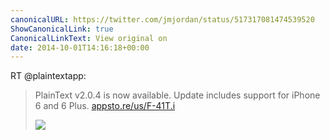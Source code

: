 ```yaml
---
canonicalURL: https://twitter.com/jmjordan/status/517317081474539520
ShowCanonicalLink: true
CanonicalLinkText: View original on
date: 2014-10-01T14:16:18+00:00
---
```

RT @plaintextapp:
> PlainText v2.0.4 is now available. Update includes support for iPhone 6 and 6 Plus.  [appsto.re/us/F-41T.i](https://appsto.re/us/F-41T.i) 
> 
> ![](/images/517313637170831360-By3eAxIIYAAAqlW.jpg)